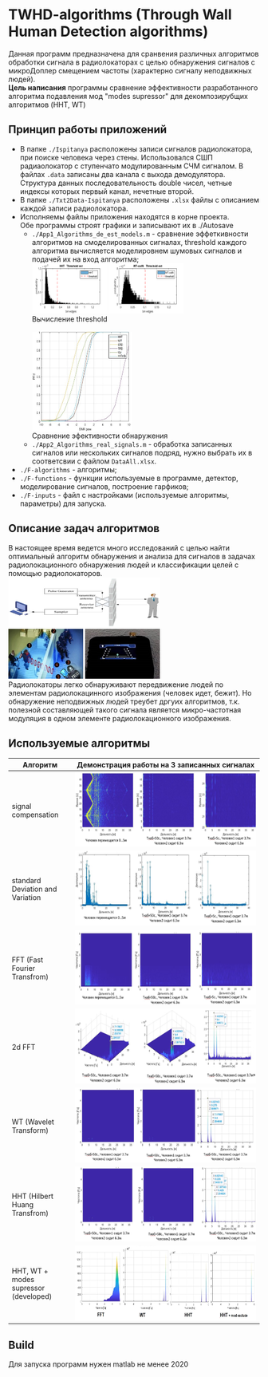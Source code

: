 # TWHD-algorithms (Through Wall Human Detection algorithms)
Данная программ предназначена для сранвения различных алгоритмов обработки сигнала в радиолокаторах с целью обнаружения сигналов с микроДоплер смещением частоты (характерно сигналу неподвижных людей).  
**Цель написания** программы сравнение эффективности разработанного алгоритма подавления мод "modes supressor" для декомпозирубщих алгоритмов (HHT, WT)

## Принцип работы приложений
- В папке `./Ispitanya` расположены записи сигналов радиолокатора, при поиске человека через стены. Использовался СШП радиаолокатор с ступенчато модулированным СЧМ сигналом. В файлах `.data` записаны два канала с выхода демодулятора.</br>
Структура данных последовательность double чисел, четные индексы которых первый канал, нечетные второй. 
- В папке `./Txt2Data-Ispitanya` расположены `.xlsx` файлы с описанием каждой записи радиолокатора.
- Исполняемы файлы приложения находятся в корне проекта.</br>
Обе программы строят графики и записывают их в ./Autosave
  - `./App1_Algorithms_de_est_models.m` - сравнение эффеткивности алгоритмов на смоделированных сигналах,  threshold каждого алгоритма вычисляется моделировнем шумовых сигналов и подачей их на вход алгоритма;
  </br><img src=".localdev/imgs/thresh1.png" width="150" height="100"/>
  <img src=".localdev/imgs/thresh2.png" width="150" height="100"/><figcaption style="margin:0;">Вычисление threshold</figcaption>
  </br><img src=".localdev/imgs/compare.jpg" align="center" width="200" height="200"/><figcaption>Сравнение эфективности обнаружения</figcaption>
  - `./App2_Algorithms_real_signals.m` - обработка записанных сигналов или нескольких сигналов подряд, нужно выбрать их в соответсвии с файлом `DataAll.xlsx`.</br>
- `./F-algorithms` - алгоритмы; 
- `./F-functions` - функции используемые в программе, детектор, моделирование сигналов, построение гарфиков;
- `./F-inputs` - файл с настройками (используемые алгоритмы, параметры) для запуска. 

## Описание задач алгоритмов
В настоящее время ведется много исследований с целью найти оптимальный алгоритм обнаружения и анализа для сигналов в задачах радиолокационного обнаружения людей и классификации целей с помощью радиолокаторов.
</br><img src=".localdev/imgs/int1.jpg" width="304" height="100"/></br>
<img src=".localdev/imgs/int2.jpg" width="150" height="100"/>
<img src=".localdev/imgs/int3.jpg" width="150" height="100"/></br>
Радиолокаторы легко обнаруживают передвижение людей по элементам радиолокацинного изображения (человек идет, бежит). Но обнаружение неподвижных людей треубет дргуих алгоритмов, т.к. полезной составляющей такого сигнала является микро-частотная модуляция в одном элементе радиолокационного изображения.

## Используемые алгоритмы
| Алгоритм                                       | Демонстрация работы на 3 записанных сигналах               |
|------------------------------------------------|------------------------------------------------------------|
| signal  </br>compensation                      | <img src=".localdev/imgs/1.jpg" width="500" height="150"/> |
| standard  </br>Deviation and</br>Variation     | <img src=".localdev/imgs/2.jpg" width="500" height="150"/> |
| FFT (Fast </br>Fourier Transfrom)              | <img src=".localdev/imgs/3.jpg" width="500" height="150"/> |
| 2d FFT                                         | <img src=".localdev/imgs/4.jpg" width="500" height="150"/> |
| WT (Wavelet </br>Transform)                    | <img src=".localdev/imgs/5.jpg" width="500" height="150"/> |
| HHT (Hilbert  </br>Huang Transfrom)            | <img src=".localdev/imgs/6.jpg" width="500" height="150"/> |
| HHT, WT + modes</br>supressor</br>(developed)  | <img src=".localdev/imgs/7.jpg" width="500" height="150"/> |

## Build
Для запуска программ нужен matlab не менее 2020